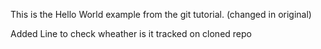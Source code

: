 This is the Hello World example from the git tutorial.
(changed in original)

Added Line to check wheather is it tracked on cloned repo